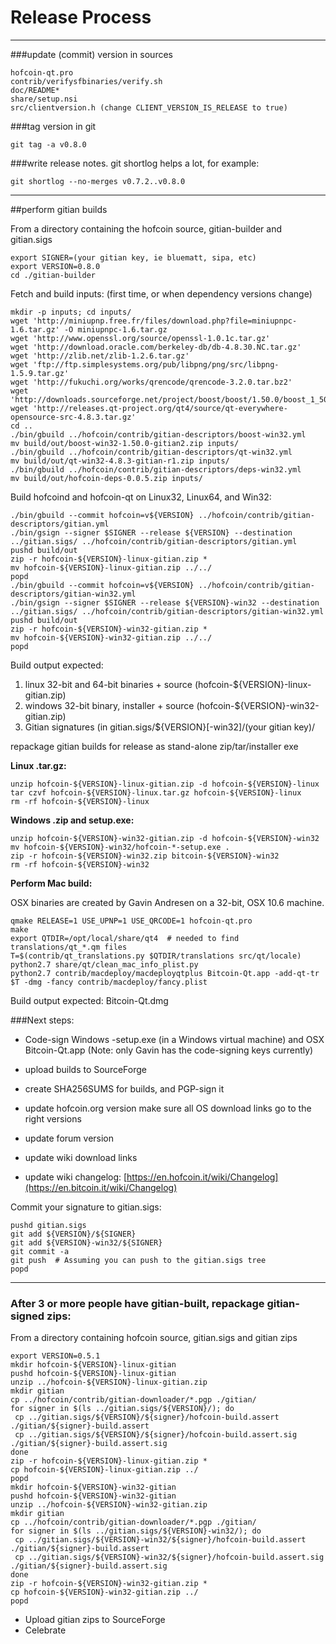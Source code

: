 Release Process
====================

* * *

###update (commit) version in sources


	hofcoin-qt.pro
	contrib/verifysfbinaries/verify.sh
	doc/README*
	share/setup.nsi
	src/clientversion.h (change CLIENT_VERSION_IS_RELEASE to true)

###tag version in git

	git tag -a v0.8.0

###write release notes. git shortlog helps a lot, for example:

	git shortlog --no-merges v0.7.2..v0.8.0

* * *

##perform gitian builds

 From a directory containing the hofcoin source, gitian-builder and gitian.sigs
  
	export SIGNER=(your gitian key, ie bluematt, sipa, etc)
	export VERSION=0.8.0
	cd ./gitian-builder

 Fetch and build inputs: (first time, or when dependency versions change)

	mkdir -p inputs; cd inputs/
	wget 'http://miniupnp.free.fr/files/download.php?file=miniupnpc-1.6.tar.gz' -O miniupnpc-1.6.tar.gz
	wget 'http://www.openssl.org/source/openssl-1.0.1c.tar.gz'
	wget 'http://download.oracle.com/berkeley-db/db-4.8.30.NC.tar.gz'
	wget 'http://zlib.net/zlib-1.2.6.tar.gz'
	wget 'ftp://ftp.simplesystems.org/pub/libpng/png/src/libpng-1.5.9.tar.gz'
	wget 'http://fukuchi.org/works/qrencode/qrencode-3.2.0.tar.bz2'
	wget 'http://downloads.sourceforge.net/project/boost/boost/1.50.0/boost_1_50_0.tar.bz2'
	wget 'http://releases.qt-project.org/qt4/source/qt-everywhere-opensource-src-4.8.3.tar.gz'
	cd ..
	./bin/gbuild ../hofcoin/contrib/gitian-descriptors/boost-win32.yml
	mv build/out/boost-win32-1.50.0-gitian2.zip inputs/
	./bin/gbuild ../hofcoin/contrib/gitian-descriptors/qt-win32.yml
	mv build/out/qt-win32-4.8.3-gitian-r1.zip inputs/
	./bin/gbuild ../hofcoin/contrib/gitian-descriptors/deps-win32.yml
	mv build/out/hofcoin-deps-0.0.5.zip inputs/

 Build hofcoind and hofcoin-qt on Linux32, Linux64, and Win32:
  
	./bin/gbuild --commit hofcoin=v${VERSION} ../hofcoin/contrib/gitian-descriptors/gitian.yml
	./bin/gsign --signer $SIGNER --release ${VERSION} --destination ../gitian.sigs/ ../hofcoin/contrib/gitian-descriptors/gitian.yml
	pushd build/out
	zip -r hofcoin-${VERSION}-linux-gitian.zip *
	mv hofcoin-${VERSION}-linux-gitian.zip ../../
	popd
	./bin/gbuild --commit hofcoin=v${VERSION} ../hofcoin/contrib/gitian-descriptors/gitian-win32.yml
	./bin/gsign --signer $SIGNER --release ${VERSION}-win32 --destination ../gitian.sigs/ ../hofcoin/contrib/gitian-descriptors/gitian-win32.yml
	pushd build/out
	zip -r hofcoin-${VERSION}-win32-gitian.zip *
	mv hofcoin-${VERSION}-win32-gitian.zip ../../
	popd

  Build output expected:

  1. linux 32-bit and 64-bit binaries + source (hofcoin-${VERSION}-linux-gitian.zip)
  2. windows 32-bit binary, installer + source (hofcoin-${VERSION}-win32-gitian.zip)
  3. Gitian signatures (in gitian.sigs/${VERSION}[-win32]/(your gitian key)/

repackage gitian builds for release as stand-alone zip/tar/installer exe

**Linux .tar.gz:**

	unzip hofcoin-${VERSION}-linux-gitian.zip -d hofcoin-${VERSION}-linux
	tar czvf hofcoin-${VERSION}-linux.tar.gz hofcoin-${VERSION}-linux
	rm -rf hofcoin-${VERSION}-linux

**Windows .zip and setup.exe:**

	unzip hofcoin-${VERSION}-win32-gitian.zip -d hofcoin-${VERSION}-win32
	mv hofcoin-${VERSION}-win32/hofcoin-*-setup.exe .
	zip -r hofcoin-${VERSION}-win32.zip bitcoin-${VERSION}-win32
	rm -rf hofcoin-${VERSION}-win32

**Perform Mac build:**

  OSX binaries are created by Gavin Andresen on a 32-bit, OSX 10.6 machine.

	qmake RELEASE=1 USE_UPNP=1 USE_QRCODE=1 hofcoin-qt.pro
	make
	export QTDIR=/opt/local/share/qt4  # needed to find translations/qt_*.qm files
	T=$(contrib/qt_translations.py $QTDIR/translations src/qt/locale)
	python2.7 share/qt/clean_mac_info_plist.py
	python2.7 contrib/macdeploy/macdeployqtplus Bitcoin-Qt.app -add-qt-tr $T -dmg -fancy contrib/macdeploy/fancy.plist

 Build output expected: Bitcoin-Qt.dmg

###Next steps:

* Code-sign Windows -setup.exe (in a Windows virtual machine) and
  OSX Bitcoin-Qt.app (Note: only Gavin has the code-signing keys currently)

* upload builds to SourceForge

* create SHA256SUMS for builds, and PGP-sign it

* update hofcoin.org version
  make sure all OS download links go to the right versions

* update forum version

* update wiki download links

* update wiki changelog: [https://en.hofcoin.it/wiki/Changelog](https://en.bitcoin.it/wiki/Changelog)

Commit your signature to gitian.sigs:

	pushd gitian.sigs
	git add ${VERSION}/${SIGNER}
	git add ${VERSION}-win32/${SIGNER}
	git commit -a
	git push  # Assuming you can push to the gitian.sigs tree
	popd

-------------------------------------------------------------------------

### After 3 or more people have gitian-built, repackage gitian-signed zips:

From a directory containing hofcoin source, gitian.sigs and gitian zips

	export VERSION=0.5.1
	mkdir hofcoin-${VERSION}-linux-gitian
	pushd hofcoin-${VERSION}-linux-gitian
	unzip ../hofcoin-${VERSION}-linux-gitian.zip
	mkdir gitian
	cp ../hofcoin/contrib/gitian-downloader/*.pgp ./gitian/
	for signer in $(ls ../gitian.sigs/${VERSION}/); do
	 cp ../gitian.sigs/${VERSION}/${signer}/hofcoin-build.assert ./gitian/${signer}-build.assert
	 cp ../gitian.sigs/${VERSION}/${signer}/hofcoin-build.assert.sig ./gitian/${signer}-build.assert.sig
	done
	zip -r hofcoin-${VERSION}-linux-gitian.zip *
	cp hofcoin-${VERSION}-linux-gitian.zip ../
	popd
	mkdir hofcoin-${VERSION}-win32-gitian
	pushd hofcoin-${VERSION}-win32-gitian
	unzip ../hofcoin-${VERSION}-win32-gitian.zip
	mkdir gitian
	cp ../hofcoin/contrib/gitian-downloader/*.pgp ./gitian/
	for signer in $(ls ../gitian.sigs/${VERSION}-win32/); do
	 cp ../gitian.sigs/${VERSION}-win32/${signer}/hofcoin-build.assert ./gitian/${signer}-build.assert
	 cp ../gitian.sigs/${VERSION}-win32/${signer}/hofcoin-build.assert.sig ./gitian/${signer}-build.assert.sig
	done
	zip -r hofcoin-${VERSION}-win32-gitian.zip *
	cp hofcoin-${VERSION}-win32-gitian.zip ../
	popd

- Upload gitian zips to SourceForge
- Celebrate 
